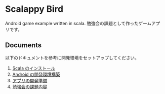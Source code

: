 # Scalappy Bird

Android game example written in scala.
勉強会の課題として作ったゲームアプリです。

## Documents

以下のドキュメントを参考に開発環境をセットアップしてください。

1. [Scala のインストール](https://github.com/geishatokyo/scalappybird/blob/master/docs/ScalaInstall.md)
2. [Android の開発環境構築](https://github.com/geishatokyo/scalappybird/blob/master/docs/AndroidSetup.md)
3. [アプリの開発準備](https://github.com/geishatokyo/scalappybird/blob/master/docs/ApplicationSetup.md)
4. [勉強会の課題内容](https://github.com/geishatokyo/scalappybird/blob/master/docs/Development.md)
